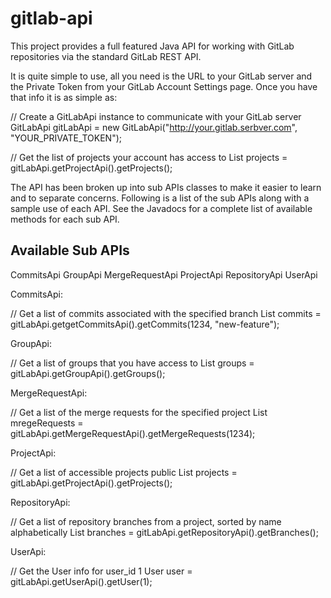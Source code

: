 gitlab-api
==========

This project provides a full featured Java API for working with GitLab repositories via the standard GitLab REST API.

It is quite simple to use, all you need is the URL to your GitLab server and the Private Token from your GitLab Account Settings page.  Once you have that info it is as simple as:

// Create a GitLabApi instance to communicate with your GitLab server
GitLabApi gitLabApi = new GitLabApi("http://your.gitlab.serbver.com", "YOUR_PRIVATE_TOKEN");

// Get the list of projects your account has access to
List<Project> projects = gitLabApi.getProjectApi().getProjects();


The API has been broken up into sub APIs classes to make it easier to learn and to separate concerns.  Following is a list of the sub APIs along with a sample use of each API.  See the Javadocs for a complete list of available methods for each sub API.

Available Sub APIs
------------------
CommitsApi
GroupApi
MergeRequestApi
ProjectApi
RepositoryApi
UserApi


CommitsApi:

// Get a list of commits associated with the specified branch
List<Commit> commits = gitLabApi.getgetCommitsApi().getCommits(1234, "new-feature");


GroupApi:

// Get a list of groups that you have access to
List<Group> groups = gitLabApi.getGroupApi().getGroups();


MergeRequestApi:

// Get a list of the merge requests for the specified project
 List<MergeRequest> mregeRequests = gitLabApi.getMergeRequestApi().getMergeRequests(1234);
 

ProjectApi:

// Get a list of accessible projects 
public List<Project> projects = gitLabApi.getProjectApi().getProjects();


RepositoryApi:

// Get a list of repository branches from a project, sorted by name alphabetically
List<Branch> branches = gitLabApi.getRepositoryApi().getBranches();


UserApi:

// Get the User info for user_id 1
User user = gitLabApi.getUserApi().getUser(1);
